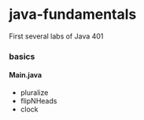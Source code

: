# java-fundamentals
First several labs of Java 401

### basics

#### Main.java
- pluralize
- flipNHeads
- clock
